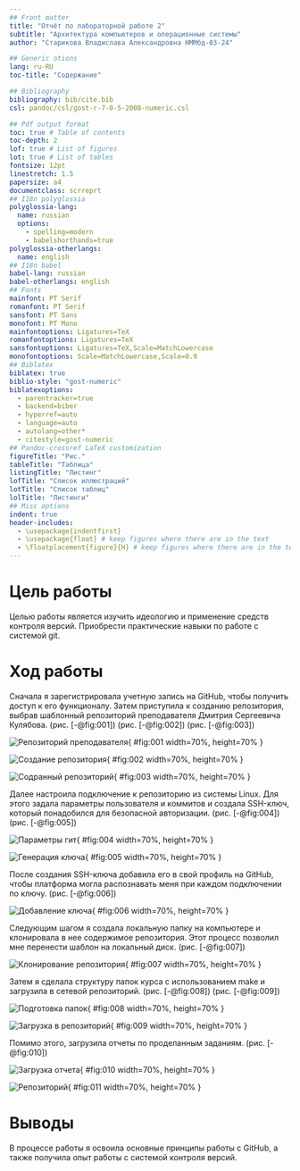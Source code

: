 ```yaml
---
## Front matter
title: "Отчёт по лабораторной работе 2"
subtitle: "Архитектура компьютеров и операционные системы"
author: "Старикова Владислава Александровна НММбд-03-24"

## Generic otions
lang: ru-RU
toc-title: "Содержание"

## Bibliography
bibliography: bib/cite.bib
csl: pandoc/csl/gost-r-7-0-5-2008-numeric.csl

## Pdf output format
toc: true # Table of contents
toc-depth: 2
lof: true # List of figures
lot: true # List of tables
fontsize: 12pt
linestretch: 1.5
papersize: a4
documentclass: scrreprt
## I18n polyglossia
polyglossia-lang:
  name: russian
  options:
	- spelling=modern
	- babelshorthands=true
polyglossia-otherlangs:
  name: english
## I18n babel
babel-lang: russian
babel-otherlangs: english
## Fonts
mainfont: PT Serif
romanfont: PT Serif
sansfont: PT Sans
monofont: PT Mono
mainfontoptions: Ligatures=TeX
romanfontoptions: Ligatures=TeX
sansfontoptions: Ligatures=TeX,Scale=MatchLowercase
monofontoptions: Scale=MatchLowercase,Scale=0.9
## Biblatex
biblatex: true
biblio-style: "gost-numeric"
biblatexoptions:
  - parentracker=true
  - backend=biber
  - hyperref=auto
  - language=auto
  - autolang=other*
  - citestyle=gost-numeric
## Pandoc-crossref LaTeX customization
figureTitle: "Рис."
tableTitle: "Таблица"
listingTitle: "Листинг"
lofTitle: "Список иллюстраций"
lotTitle: "Список таблиц"
lolTitle: "Листинги"
## Misc options
indent: true
header-includes:
  - \usepackage{indentfirst}
  - \usepackage{float} # keep figures where there are in the text
  - \floatplacement{figure}{H} # keep figures where there are in the text
---
```


# Цель работы

Целью работы является изучить идеологию и применение средств контроля версий. Приобрести практические навыки по работе с системой git.

# Ход работы

Сначала я зарегистрировала учетную запись на GitHub, чтобы получить 
доступ к его функционалу. Затем приступила к созданию репозитория, 
выбрав шаблонный репозиторий преподавателя 
Дмитрия Сергеевича Кулябова. (рис. [-@fig:001]) (рис. [-@fig:002]) (рис. [-@fig:003])

![Репозиторий преподавателя](image/01.png){ #fig:001 width=70%, height=70% }

![Создание репозитория](image/02.png){ #fig:002 width=70%, height=70% }

![Содранный репозиторий](image/03.png){ #fig:003 width=70%, height=70% }

Далее настроила подключение к репозиторию из системы Linux. 
Для этого задала параметры пользователя и коммитов и создала SSH-ключ, который понадобился для безопасной авторизации.
(рис. [-@fig:004]) (рис. [-@fig:005])

![Параметры гит](image/04.png){ #fig:004 width=70%, height=70% }

![Генерация ключа](image/05.png){ #fig:005 width=70%, height=70% }

После создания SSH-ключа добавила его в свой профиль на GitHub, чтобы платформа могла 
распознавать меня при каждом подключении по ключу. (рис. [-@fig:006])

![Добавление ключа](image/06.png){ #fig:006 width=70%, height=70% }

Следующим шагом я создала локальную папку на компьютере и клонировала в нее содержимое репозитория. 
Этот процесс позволил мне перенести шаблон на локальный диск. (рис. [-@fig:007])

![Клонирование репозитория](image/07.png){ #fig:007 width=70%, height=70% }

Затем я сделала структуру папок курса 
с использованием make и загрузила в сетевой репозиторий. 
(рис. [-@fig:008]) (рис. [-@fig:009])

![Подготовка папок](image/08.png){ #fig:008 width=70%, height=70% }

![Загрузка в репозиторий](image/09.png){ #fig:009 width=70%, height=70% }

Помимо этого, загрузила отчеты по проделанным заданиям.
(рис. [-@fig:010])

![Загрузка отчета](image/10.png){ #fig:010 width=70%, height=70% }

![Репозиторий](image/11.png){ #fig:011 width=70%, height=70% }

# Выводы

В процессе работы я освоила основные принципы работы с GitHub, а также получила опыт работы с системой контроля версий.
